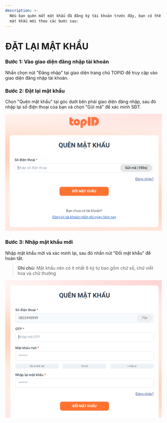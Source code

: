 ```yaml
---
description: >-
  Nếu bạn quên mất mật khẩu đã đăng ký tài khoản trước đây, bạn có thể đặt lại
  mật khẩu mới theo các bước sau:
---
```


# ĐẶT LẠI MẬT KHẨU

### Bước 1: Vào giao diện đăng nhập tài khoản

Nhấn chọn nút "Đăng nhập" tại giao diện trang chủ TOPID để truy cập vào giao diện đăng nhập tài khoản.

### Bước 2: Đặt lại mật khẩu

Chọn "Quên mật khẩu" tại góc dưới bên phải giao diện đăng nhập, sau đó nhập lại số điện thoại của bạn và chọn "Gửi mã" để xác minh SĐT.

![](<.gitbook/assets/image (5) (1).png>)

### Bước 3: Nhập mật khẩu mới&#x20;

Nhập mật khẩu mới và xác minh lại, sau đó nhấn nút "Đổi mật khẩu" để hoàn tất.

> **Ghi chú:** Mật khẩu nên có ít nhất 6 ký tự bao gồm chữ số, chữ viết hoa và chữ thường

![](<.gitbook/assets/image (10) (1) (1).png>)

